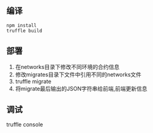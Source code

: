 ## 编译

```
npm install
truffle build
```

## 部署

1. 在networks目录下修改不同环境的合约信息
2. 修改migrates目录下文件中引用不同的networks文件
3. truffle migrate
4. 将migrate最后输出的JSON字符串给前端,前端更新信息

## 调试

truffle console
